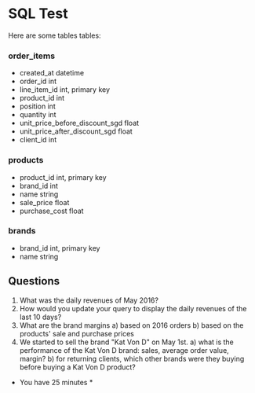 # SQL Test

Here are some tables tables:


### order_items

- created_at datetime
- order_id int
- line_item_id int, primary key
- product_id int
- position int
- quantity int
- unit_price_before_discount_sgd float
- unit_price_after_discount_sgd float
- client_id int


### products

- product_id int, primary key
- brand_id int
- name string
- sale_price float
- purchase_cost float


### brands

- brand_id int, primary key
- name string

## Questions

1) What was the daily revenues of May 2016?
2) How would you update your query to display the daily revenues of the last 10 days?
3) What are the brand margins
    a) based on 2016 orders
    b) based on the products' sale and purchase prices
4) We started to sell the brand "Kat Von D" on May 1st.
    a) what is the performance of the Kat Von D brand: sales, average order value, margin?
    b) for returning clients, which other brands were they buying before buying a Kat Von D product?

* You have 25 minutes *
